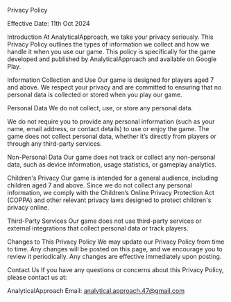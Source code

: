 Privacy Policy

Effective Date: 11th Oct 2024

Introduction
At AnalyticalApproach, we take your privacy seriously. This Privacy Policy outlines the types of information we collect and how we handle it when you use our game. This policy is specifically for the game developed and published by AnalyticalApproach and available on Google Play.

Information Collection and Use
Our game is designed for players aged 7 and above. We respect your privacy and are committed to ensuring that no personal data is collected or stored when you play our game.

Personal Data
We do not collect, use, or store any personal data.

We do not require you to provide any personal information (such as your name, email address, or contact details) to use or enjoy the game. The game does not collect personal data, whether it’s directly from players or through any third-party services.

Non-Personal Data
Our game does not track or collect any non-personal data, such as device information, usage statistics, or gameplay analytics.

Children's Privacy
Our game is intended for a general audience, including children aged 7 and above. Since we do not collect any personal information, we comply with the Children’s Online Privacy Protection Act (COPPA) and other relevant privacy laws designed to protect children's privacy online.

Third-Party Services
Our game does not use third-party services or external integrations that collect personal data or track players.

Changes to This Privacy Policy
We may update our Privacy Policy from time to time. Any changes will be posted on this page, and we encourage you to review it periodically. Any changes are effective immediately upon posting.

Contact Us
If you have any questions or concerns about this Privacy Policy, please contact us at:

AnalyticalApproach
Email: analytical.approach.47@gmail.com

